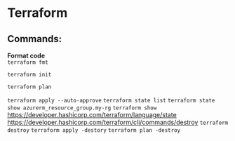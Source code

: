 # Terraform

## Commands:
**Format code**\
`terraform fmt`

`terraform init`

`terraform plan`

`terraform apply --auto-approve`
`terraform state list`
`terraform state show azurerm_resource_group.my-rg`
`terraform show`
https://developer.hashicorp.com/terraform/language/state
https://developer.hashicorp.com/terraform/cli/commands/destroy
`terraform destroy`
`terraform apply -destory`
`terraform plan -destroy`




